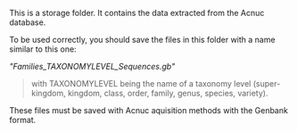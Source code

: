 This is a storage folder. It contains the data extracted from the Acnuc database.

To be used correctly, you should save the files in this folder with a name similar to this one: 

*"Families_TAXONOMYLEVEL_Sequences.gb"*
> with TAXONOMYLEVEL being the name of a taxonomy level (super-kingdom, kingdom, class, order, family, genus, species, variety).

These files must be saved with Acnuc aquisition methods with the Genbank format.
